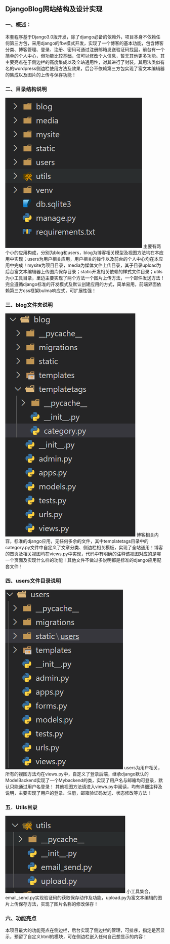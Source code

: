 ## DjangoBlog网站结构及设计实现

### 一、概述：
本套程序基于Django3.0版开发，除了django必备的依赖外，项目本身不依赖任何第三方包，采用django的fbv模式开发，实现了一个博客的基本功能，包含博客分类、博客管理、登录、注册、密码可通过注册邮箱发送验证码找回，前台有一个简单的个人中心，但功能比较基础，仅可以修改个人信息，暂无其他更多功能。其主要亮点在于侧边栏的高度集成以及全站通用性，对其进行了封装，其用法类似有名的wordpress侧边栏使用方法及效果，后台不依赖第三方包实现了富文本编辑器的集成以及图片的上传与保存功能！

### 二、目录结构说明
![输入图片说明](%E5%9B%BE%E7%89%871.png)
主要有两个小的应用构成，分别为blog和users，blog为博客相关模型及视图方法均在本应用中实现；users为用户相关应用，用户相关的操作以及前台的个人中心均在本应用中完成！mysite为项目目录，media为媒体文件上传目录，其子目录upload为后台富文本编辑器上传图片保存目录；static开发相关依赖的样式文件目录；utils为小工具目录，里边主要实现了两个方法一个图片上传方法，一个邮件发送方法！
完全遵循django标准的开发模式及默认创建应用的方式，简单易用，前端界面依赖第三方css框架bulma响应式，可扩展性强！

### 三、blog文件夹说明
![输入图片说明](%E5%9B%BE%E7%89%872.png)
博客相关内容，标准的django应用，无任何多余的文件，其中templatetags目录中的category.py文件中自定义了文章分类、侧边栏相关模板，实现了全站通用！博客的首页及相关视图均在views.py中实现，代码中有明确的注释该视图对应的是哪一个页面及实现什么样的功能！其他文件不做过多说明都是标准的django应用配套文件！

### 四、users文件目录说明
![输入图片说明](%E5%9B%BE%E7%89%873.png)
users为用户相关，所有的视图方法均在views.py中，自定义了登录后端，继承django默认的ModelBackend实现了一个Mybackend的类，实现了用户名与邮箱均可登录，默认只能通过用户名登录！
其他视图方法请进入views.py中阅读，均有详细注释及说明，主要实现了用户的登录、注册，邮箱验证码发送、状态修改等方法！
### 五．Utils目录
![输入图片说明](%E5%9B%BE%E7%89%874.png)
小工具集合，email_send.py实现验证码的获取保存动作及功能，upload.py为富文本编辑的图片上传保存方法，实现了图片名称的修改保存！

### 六、功能亮点
本项目最大的功能亮点在侧边栏，后台实现了侧边栏的管理，可排序，指定是否显示，预留了自定义html的模块，可在侧边栏嵌入任何自己想显示的内容！
